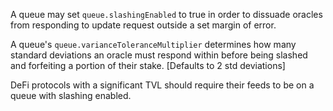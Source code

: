 A queue may set `queue.slashingEnabled` to true in order to dissuade oracles
from responding to update request outside a set margin of error.

A queue's `queue.varianceToleranceMultiplier` determines how many standard
deviations an oracle must respond within before being slashed and forfeiting a
portion of their stake. [Defaults to 2 std deviations]

DeFi protocols with a significant TVL should require their feeds to be on a
queue with slashing enabled.
